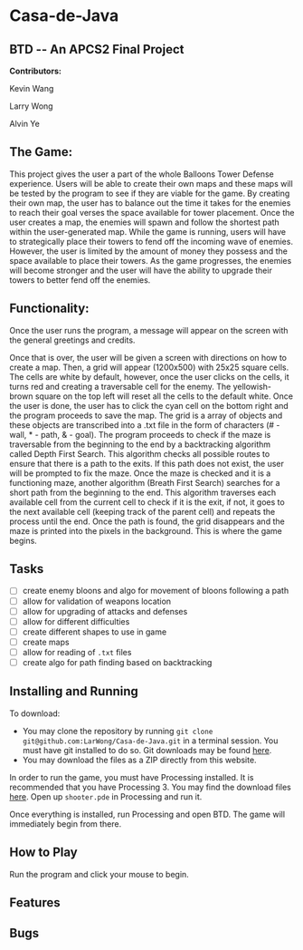 # Casa-de-Java

## BTD -- An APCS2 Final Project

**Contributors:**

Kevin Wang

Larry Wong

Alvin Ye

## The Game:
This project gives the user a part of the whole Balloons Tower Defense experience. Users will be able to create their own maps and these maps will be tested by the program to see if they are viable for the game. By creating their own map, the user has to balance out the time it takes for the enemies to reach their goal verses the space available for tower placement. Once the user creates a map, the enemies will spawn and follow the shortest path within the user-generated map. While the game is running, users will have to strategically place their towers to fend off the incoming wave of enemies. However, the user is limited by the amount of money they possess and the space available to place their towers. As the game progresses, the enemies will become stronger and the user will have the ability to upgrade their towers to better fend off the enemies. 

## Functionality:
Once the user runs the program, a message will appear on the screen with the general greetings and credits. 

Once that is over, the user will be given a screen with directions on how to create a map. Then, a grid will appear (1200x500) with 25x25 square cells. The cells are white by default, however, once the user clicks on the cells, it turns red and creating a traversable cell for the enemy. The yellowish-brown square on the top left will reset all the cells to the default white. Once the user is done, the user has to click the cyan cell on the bottom right and the program proceeds to save the map. The grid is a array of objects and these objects are transcribed into a .txt file in the form of characters (# - wall, * - path, & - goal). The program proceeds to check if the maze is traversable from the beginning to the end by a backtracking algorithm called Depth First Search. This algorithm checks all possible routes to ensure that there is a path to the exits. If this path does not exist, the user will be prompted to fix the maze. Once the maze is checked and it is a functioning maze, another algorithm (Breath First Search) searches for a short path from the beginning to the end. This algorithm traverses each available cell from the current cell to check if it is the exit, if not, it goes to the next available cell (keeping track of the parent cell) and repeats the process until the end. Once the path is found, the grid disappears and the maze is printed into the pixels in the background. This is where the game begins.

## Tasks

- [ ] create enemy bloons and algo for movement of bloons following a path
- [ ] allow for validation of weapons location
- [ ] allow for upgrading of attacks and defenses
- [ ] allow for different difficulties
- [ ] create different shapes to use in game
- [ ] create maps
- [ ] allow for reading of `.txt` files
- [ ] create algo for path finding based on backtracking

## Installing and Running

To download:
- You may clone the repository by running `git clone git@github.com:LarWong/Casa-de-Java.git` in a terminal session. You must have git installed to do so. Git downloads may be found [here](https://git-scm.com/downloads).
- You may download the files as a ZIP directly from this website.

In order to run the game, you must have Processing installed. It is recommended that you have Processing 3. You may find the download files [here](https://processing.org/download/). Open up `shooter.pde` in Processing and run it.

Once everything is installed, run Processing and open BTD. The game will immediately begin from there.

## How to Play

Run the program and click your mouse to begin.

## Features

## Bugs

